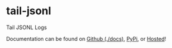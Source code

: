 # tail-jsonl

Tail JSONL Logs

Documentation can be found on [Github (./docs)](./docs), [PyPi](https://pypi.org/project/tail_jsonl/), or [Hosted](https://tail-jsonl.kyleking.me/)!
